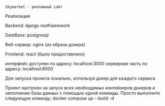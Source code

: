                                                                     Skymarket - рекламный сайт

Реализация

Backend: django restframework

DateBase: postgresql

Веб-сервер: nginx (из образа докера)

Frontend: react (было предоставлено)

интерфейс доступен по адресу: localhost:3000 серверная часть по адресу: localhost:8000

Для запуска проекта локально, используя докер для каждого сервиса

Проект настроен на запуск всех необходимых контейнеров докеров и заполнение базы данных с помощью одной команды. Просто выполните следующую команду: docker compose up --build -d

